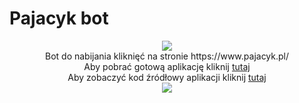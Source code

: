 # Pajacyk bot
<p align="center">
    <img src="https://i.imgur.com/DwVIgrh.gif"><br>
    Bot do nabijania kliknięć na stronie https://www.pajacyk.pl/<br>
    Aby pobrać gotową aplikację kliknij <a href="https://github.com/alfabeta420/pajacyk/releases/download/pajacyk/Pajacyk.Bot.release.exe.zip">tutaj</a><br>
    Aby zobaczyć kod źródłowy aplikacji kliknij <a href="https://github.com/alfabeta420/pajacyk/releases/download/pajacyk/main.py">tutaj</a><br>
    <img src="https://i.imgur.com/DwVIgrh.gif"><br><br>
</p>
